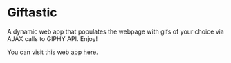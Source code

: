 # Giftastic
A dynamic web app that populates the webpage with gifs of your choice via AJAX calls to GIPHY API. Enjoy!

You can visit this web app [here](https://danishakh.github.io/Giftastic/).
